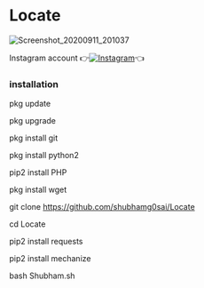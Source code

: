 # Locate


![Screenshot_20200911_201037](https://github.com/shubhamg0sai/Locate/blob/master/Screenshot_20200911_201037.jpg)

Instagram account
👉[![Instagram  ](https://img.shields.io/badge/INSTAGRAM-FOLLOW-red?style=for-the-badge&logo=instagram)](https://www.instagram.com/shubhamg0sai)👈


 ### installation

pkg update 

pkg upgrade 

pkg install git 

pkg install python2 

pip2 install PHP

pkg install wget

git clone https://github.com/shubhamg0sai/Locate

cd Locate

pip2 install requests 

pip2 install mechanize
 
bash Shubham.sh


